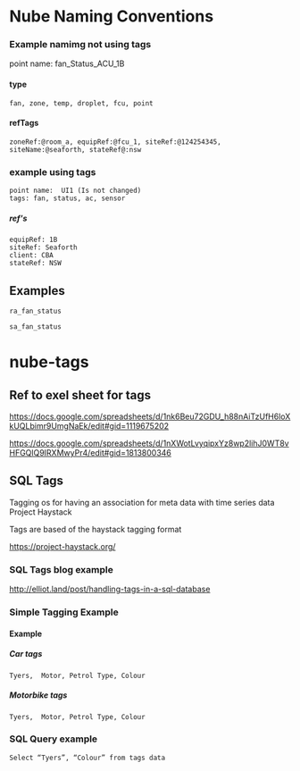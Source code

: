
# Nube Naming Conventions

### Example namimg not using tags

point name: fan_Status_ACU_1B

#### type
```fan, zone, temp, droplet, fcu, point```

#### refTags
```zoneRef:@room_a, equipRef:@fcu_1, siteRef:@124254345, siteName:@seaforth, stateRef@:nsw```



### example using tags

```
point name:  UI1 (Is not changed)
tags: fan, status, ac, sensor

```
##### ref's

```
equipRef: 1B
siteRef: Seaforth
client: CBA
stateRef: NSW

```

## Examples

```ra_fan_status```

```sa_fan_status```



# nube-tags

## Ref to exel sheet for tags
https://docs.google.com/spreadsheets/d/1nk6Beu72GDU_h88nAiTzUfH6loXkUQLbimr9UmgNaEk/edit#gid=1119675202

https://docs.google.com/spreadsheets/d/1nXWotLvyqipxYz8wp2lihJ0WT8vHFGQlQ9IRXMwyPr4/edit#gid=1813800346

## SQL Tags
Tagging os for having an association for meta data with time series data 
Project Haystack

Tags are based of the haystack tagging format

https://project-haystack.org/

### SQL Tags blog example 
http://elliot.land/post/handling-tags-in-a-sql-database


### Simple Tagging Example 
#### Example

##### Car tags
```Tyers,  Motor, Petrol Type, Colour```


##### Motorbike tags
```Tyers,  Motor, Petrol Type, Colour```

### SQL Query example

```Select “Tyers”, “Colour” from tags data```


